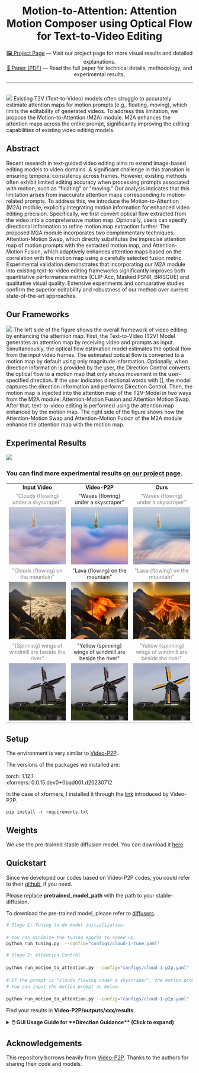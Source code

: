 <div align="center">

<h1>Motion-to-Attention: Attention Motion Composer using Optical Flow for Text-to-Video Editing</h1>

[🖼️ Project Page](https://currycurry915.github.io/Motion-to-Attention/) — Visit our project page for more visual results and detailed explanations.
<br>
[📄 Paper (PDF)](results/readme_images/Motion-to-Attention.pdf) — Read the full paper for technical details, methodology, and experimental results.

</div>

---

<br>

<image src="results/readme_images/TCVST_fig1.png"  />
Existing T2V (Text-to-Video) models often struggle to accurately estimate attention maps for motion prompts (e.g., floating, moving), which limits the editability of generated videos. To address this limitation, we propose the Motion-to-Attention (M2A) module. M2A enhances the attention maps across the entire prompt, significantly improving the editing capabilities of existing video editing models.
<br>

</div>

## Abstract
Recent research in text-guided video editing aims to extend image-based editing models to video domains. A significant challenge in this transition is ensuring temporal consistency across frames. However, existing methods often exhibit limited editing accuracy when processing prompts associated with motion, such as "floating" or "moving." Our analysis indicates that this limitation arises from inaccurate attention maps corresponding to motion-related prompts. To address this, we introduce the Motion-to-Attention (M2A) module, explicitly integrating motion information for enhanced video editing precision. Specifically, we first convert optical flow extracted from the video into a comprehensive motion map. Optionally, users can specify directional information to refine motion map extraction further. The proposed M2A module incorporates two complementary techniques: Attention-Motion Swap, which directly substitutes the imprecise attention map of motion prompts with the extracted motion map, and Attention-Motion Fusion, which adaptively enhances attention maps based on the correlation with the motion map using a carefully selected fusion metric. Experimental validation demonstrates that incorporating our M2A module into existing text-to-video editing frameworks significantly improves both quantitative performance metrics (CLIP-Acc, Masked PSNR, BRISQUE) and qualitative visual quality. Extensive experiments and comparative studies confirm the superior editability and robustness of our method over current state-of-the-art approaches.


## Our Frameworks
<image src="results/readme_images/TCSVT_framework.png"  />
The left side of the figure shows the overall framework of video editing by enhancing the attention map. First, the Text-to-Video (T2V) Model generates an attention map by receiving video and prompts as input. Simultaneously, the optical flow estimation model estimates the optical flow from the input video frames. The estimated optical flow is converted to a motion map by default using only magnitude information. Optionally, when direction information is provided by the user, the Direction Control converts the optical flow to a motion map that only shows movement in the user-specified direction. If the user indicates directional words with [], the model captures the direction information and performs Direction Control. Then, the motion map is injected into the attention map of the T2V-Model in two ways from the M2A module: Attention-Motion Fusion and Attention Motion Swap. After that, text-to-video editing is performed using the attention map enhanced by the motion map. The right side of the figure shows how the Attention-Motion Swap and Attention-Motion Fusion of the M2A module enhance the attention map with the motion map.


## Experimental Results
<image src="results/readme_images/tables.PNG"  />


### You can find more experimental results [on our project page](https://currycurry915.github.io/Motion-to-Attention/).

<table class="center">
<tr>
  <td align="center" ><b>Input Video</b></td>
  <td align="center" ><b>Video-P2P</b></td>
  <td align="center" ><b>Ours</b></td>
</tr>

 <tr>
  <td align="center" width=25% style="text-align:center;color:gray;">"Clouds {flowing} under a skyscraper"</td>
  <td align="center" width=25% style="text-align:center;">"Waves {flowing} under a skyscraper"</td>
  <td align="center" width=25% style="text-align:center;color:gray;">"Waves {flowing} under a skyscraper"</td>
</tr>

<tr>
  <td align="center" style colspan="1"><img src="results/clouds_waves_input.gif" loop=infinite></td>
  <td align="center" style colspan="1"><img src="results/clouds_waves_ori.gif"></td>
  <td align="center" style colspan="1"><img src="results/clouds_waves_MMI.gif"></td>
</tr>


<tr>
  <td align="center" width=25% style="text-align:center;color:gray;">"Clouds {flowing} on the mountain"</td>
  <td align="center" width=25% style="text-align:center;">"Lava {flowing} on the mountain"</td>
  <td align="center" width=25% style="text-align:center;color:gray;">"Lava {flowing} on the mountain"</td>
</tr>

<tr>
  <td align="center" style colspan="1"><img src="results/clouds_lava_input.gif"></td>
  <td align="center" style colspan="1"><img src="results/clouds_lava_ori.gif"></td>
  <td align="center" style colspan="1"><img src="results/clouds_lava_MMI.gif"></td>       
</tr>

<tr>
  <td align="center" width=25% style="text-align:center;color:gray;">"{Spinning} wings of windmill are beside the river"</td>
  <td align="center" width=25% style="text-align:center;">"Yellow {spinning} wings of windmill are beside the river"</td>
  <td align="center" width=25% style="text-align:center;color:gray;">"Yellow {spinning} wings of windmill are beside the river"</td>
</tr>

<tr>
  <td align="center" style colspan="1"><img src="results/yellow_windmill_input.gif"></td>
  <td align="center" style colspan="1"><img src="results/yellow_windmill_ori.gif"></td>
  <td align="center" style colspan="1"><img src="results/yellow_windmill_MMI.gif"></td>       
</tr>
</table>




## Setup

The environment is very similar to [Video-P2P](https://github.com/ShaoTengLiu/Video-P2P).

The versions of the packages we installed are:

torch: 1.12.1 \
xformers: 0.0.15.dev0+0bad001.d20230712

In the case of xformers, I installed it through the [link](https://github.com/bryandlee/Tune-A-Video/issues/4) introduced by Video-P2P.

```shell
pip install -r requirements.txt
```


## Weights

We use the pre-trained stable diffusion model. You can download it [here](https://huggingface.co/runwayml/stable-diffusion-v1-5). 


## Quickstart

Since we developed our codes based on Video-P2P codes, you could refer to their [github](https://github.com/ShaoTengLiu/Video-P2P), if you need.

Please replace **pretrained_model_path** with the path to your stable-diffusion.

To download the pre-trained model, please refer to [diffusers](https://github.com/huggingface/diffusers).


``` bash
# Stage 1: Tuning to do model initialization.

# You can minimize the tuning epochs to speed up.
python run_tuning.py  --config="configs/cloud-1-tune.yaml"
```

``` bash
# Stage 2: Attention Control

python run_motion_to_attention.py --config="configs/cloud-1-p2p.yaml" --motion_prompt "Please enter motion prompt"

# If the prompt is "clouds flowing under a skyscraper", the motion prompt is "flowing".
# You can input the motion prompt as below.

python run_motion_to_attention.py --config="configs/cloud-1-p2p.yaml" --motion_prompt "flowing"
```

Find your results in **Video-P2P/outputs/xxx/results**.

<details>
<summary><strong>🖱️ GUI Usage Guide for **Direction Guidance** (Click to expand)</strong></summary>

This GUI tool allows users to interactively draw motion vectors on an image and extract direction information based on selected points.

---

### 🚀 How to Run

1. **Install dependencies**:

    ```bash
    pip install dearpygui opencv-python numpy
    ```

2. **Launch the GUI**:

    ```bash
    python GUI.py
    ```

---

### 1️⃣ Load Image

Enter the full path of the image into the text box and click the **"Load Image"** button to display it on the canvas.

<img src="results/readme_images/GUI1.PNG" width="500"/>

---

### 2️⃣ Select Two Points

Click on **two points** in the image. The tool will:

- Mark each point with a red circle
- Draw a green arrow from the first to the second point
- Compute the vector `(dx, dy)`
- Calculate the angle in degrees
- Save the vector and angle to a file named `vector.json`

<img src="results/readme_images/GUI2.PNG" width="500"/>
<img src="results/readme_images/GUI3.PNG" width="500"/>

---
</details>

## Acknowledgements
This repository borrows heavily from [Video-P2P](https://github.com/ShaoTengLiu/Video-P2P). Thanks to the authors for sharing their code and models.

